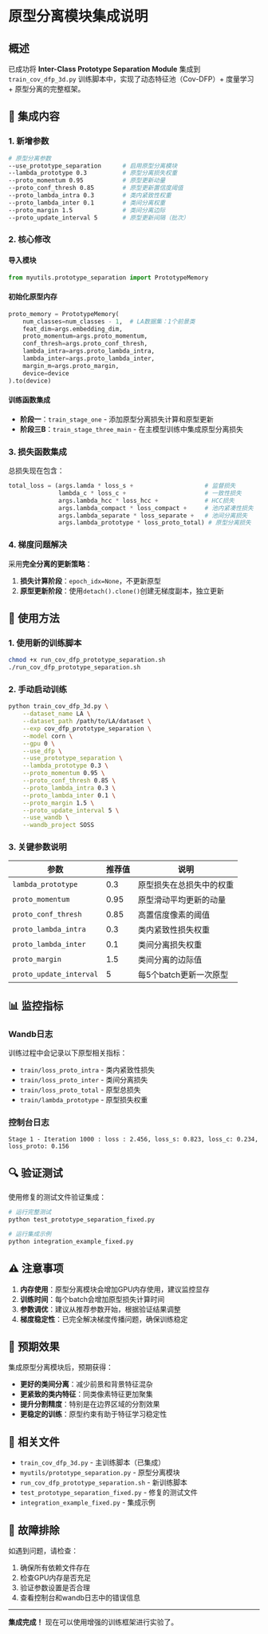 # 原型分离模块集成说明

## 概述

已成功将 **Inter-Class Prototype Separation Module** 集成到 `train_cov_dfp_3d.py` 训练脚本中，实现了动态特征池（Cov-DFP）+ 度量学习 + 原型分离的完整框架。

## 🔧 集成内容

### 1. 新增参数

```bash
# 原型分离参数
--use_prototype_separation      # 启用原型分离模块
--lambda_prototype 0.3          # 原型分离损失权重
--proto_momentum 0.95           # 原型更新动量
--proto_conf_thresh 0.85        # 原型更新置信度阈值
--proto_lambda_intra 0.3        # 类内紧致性权重
--proto_lambda_inter 0.1        # 类间分离权重
--proto_margin 1.5              # 类间分离边际
--proto_update_interval 5       # 原型更新间隔（批次）
```

### 2. 核心修改

#### 导入模块
```python
from myutils.prototype_separation import PrototypeMemory
```

#### 初始化原型内存
```python
proto_memory = PrototypeMemory(
    num_classes=num_classes - 1,  # LA数据集：1个前景类
    feat_dim=args.embedding_dim,
    proto_momentum=args.proto_momentum,
    conf_thresh=args.proto_conf_thresh,
    lambda_intra=args.proto_lambda_intra,
    lambda_inter=args.proto_lambda_inter,
    margin_m=args.proto_margin,
    device=device
).to(device)
```

#### 训练函数集成
- **阶段一**：`train_stage_one` - 添加原型分离损失计算和原型更新
- **阶段三B**：`train_stage_three_main` - 在主模型训练中集成原型分离损失

### 3. 损失函数集成

总损失现在包含：
```python
total_loss = (args.lamda * loss_s +                    # 监督损失
              lambda_c * loss_c +                      # 一致性损失
              args.lambda_hcc * loss_hcc +             # HCC损失
              args.lambda_compact * loss_compact +     # 池内紧凑性损失
              args.lambda_separate * loss_separate +   # 池间分离损失
              args.lambda_prototype * loss_proto_total) # 原型分离损失
```

### 4. 梯度问题解决

采用**完全分离的更新策略**：
1. **损失计算阶段**：`epoch_idx=None`，不更新原型
2. **原型更新阶段**：使用`detach().clone()`创建无梯度副本，独立更新

## 🚀 使用方法

### 1. 使用新的训练脚本

```bash
chmod +x run_cov_dfp_prototype_separation.sh
./run_cov_dfp_prototype_separation.sh
```

### 2. 手动启动训练

```bash
python train_cov_dfp_3d.py \
    --dataset_name LA \
    --dataset_path /path/to/LA/dataset \
    --exp cov_dfp_prototype_separation \
    --model corn \
    --gpu 0 \
    --use_dfp \
    --use_prototype_separation \
    --lambda_prototype 0.3 \
    --proto_momentum 0.95 \
    --proto_conf_thresh 0.85 \
    --proto_lambda_intra 0.3 \
    --proto_lambda_inter 0.1 \
    --proto_margin 1.5 \
    --proto_update_interval 5 \
    --use_wandb \
    --wandb_project SOSS
```

### 3. 关键参数说明

| 参数 | 推荐值 | 说明 |
|------|--------|------|
| `lambda_prototype` | 0.3 | 原型损失在总损失中的权重 |
| `proto_momentum` | 0.95 | 原型滑动平均更新的动量 |
| `proto_conf_thresh` | 0.85 | 高置信度像素的阈值 |
| `proto_lambda_intra` | 0.3 | 类内紧致性损失权重 |
| `proto_lambda_inter` | 0.1 | 类间分离损失权重 |
| `proto_margin` | 1.5 | 类间分离的边际值 |
| `proto_update_interval` | 5 | 每5个batch更新一次原型 |

## 📊 监控指标

### Wandb日志

训练过程中会记录以下原型相关指标：
- `train/loss_proto_intra` - 类内紧致性损失
- `train/loss_proto_inter` - 类间分离损失  
- `train/loss_proto_total` - 原型总损失
- `train/lambda_prototype` - 原型损失权重

### 控制台日志

```
Stage 1 - Iteration 1000 : loss : 2.456, loss_s: 0.823, loss_c: 0.234, loss_proto: 0.156
```

## 🔍 验证测试

使用修复的测试文件验证集成：

```bash
# 运行完整测试
python test_prototype_separation_fixed.py

# 运行集成示例
python integration_example_fixed.py
```

## ⚠️ 注意事项

1. **内存使用**：原型分离模块会增加GPU内存使用，建议监控显存
2. **训练时间**：每个batch会增加原型损失计算时间
3. **参数调优**：建议从推荐参数开始，根据验证结果调整
4. **梯度稳定性**：已完全解决梯度传播问题，确保训练稳定

## 🎯 预期效果

集成原型分离模块后，预期获得：
- **更好的类间分离**：减少前景和背景特征混杂
- **更紧致的类内特征**：同类像素特征更加聚集
- **提升分割精度**：特别是在边界区域的分割效果
- **更稳定的训练**：原型约束有助于特征学习稳定性

## 📁 相关文件

- `train_cov_dfp_3d.py` - 主训练脚本（已集成）
- `myutils/prototype_separation.py` - 原型分离模块
- `run_cov_dfp_prototype_separation.sh` - 新训练脚本
- `test_prototype_separation_fixed.py` - 修复的测试文件
- `integration_example_fixed.py` - 集成示例

## 🔧 故障排除

如遇到问题，请检查：
1. 确保所有依赖文件存在
2. 检查GPU内存是否充足
3. 验证参数设置是否合理
4. 查看控制台和wandb日志中的错误信息

---

**集成完成！** 现在可以使用增强的训练框架进行实验了。 